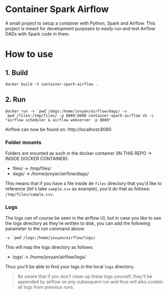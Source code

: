 # Container Spark Airflow

A small project to setup a container with Python, Spark and Airflow.
This project is meant for development purposes to easily run and test Airflow DAGs with Spark code in them.

# How to use

## 1. Build

    docker build -t container-spark-airflow .

## 2. Run

    docker run -v `pwd`/dags:/home/jovyan/airflow/dags/ -v `pwd`/files:/tmp/files/ -p 8080:8080 container-spark-airflow sh -c "airflow scheduler & airflow webserver -p 8080"

Airflow can now be found on: http://localhost:8080

### Folder mounts

Folders are mounted as such in the docker container (IN THIS REPO -> INSIDE DOCKER CONTAINER):

- files/ -> /tmp/files/
- dags/ -> /home/jovyan/airflow/dags/

This means that if you have a file inside de `files` directory that you'd like to reference (let's take `sample.csv` as example), you'd do that as follows: `/tmp/files/sample.csv`.

### Logs

The logs can of course be seen in the airflow UI, but in case you like to see the logs directory as they're written to disk, you can add the following parameter to the run command above:

    -v `pwd`/logs:/home/jovyan/airflow/logs/

This will map the logs directory as follows:

- logs/ -> /home/jovyan/airflow/logs/

Thus you'll be able to find your logs in the local `logs` directory.

> Be aware that if you don't clean up these logs yourself, they'll be appended by airflow on any subsequent run and thus will also contain all logs from previous runs.
